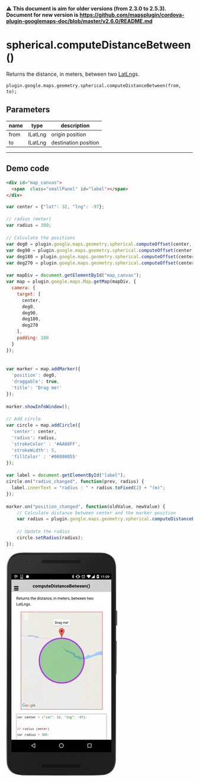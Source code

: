 :warning: **This document is aim for older versions (from 2.3.0 to 2.5.3).
Document for new version is https://github.com/mapsplugin/cordova-plugin-googlemaps-doc/blob/master/v2.6.0/README.md**

# spherical.computeDistanceBetween()

Returns the distance, in meters, between two [LatLng](../../../LatLng/README.md)s.

```
plugin.google.maps.geometry.spherical.computeDistanceBetween(from, to);
```

## Parameters

name           | type          | description
---------------|---------------|---------------------------------------
from           | ILatLng       | origin position
to             | ILatLng       | destination position
-----------------------------------------------------------------------

## Demo code

```html
<div id="map_canvas">
  <span  class="smallPanel" id="label"></span>
</div>
```

```js
var center = {"lat": 32, "lng": -97};

// radius (meter)
var radius = 300;

// Calculate the positions
var deg0 = plugin.google.maps.geometry.spherical.computeOffset(center, radius, 0);
var deg90 = plugin.google.maps.geometry.spherical.computeOffset(center, radius, 90);
var deg180 = plugin.google.maps.geometry.spherical.computeOffset(center, radius, 180);
var deg270 = plugin.google.maps.geometry.spherical.computeOffset(center, radius, 270);

var mapDiv = document.getElementById("map_canvas");
var map = plugin.google.maps.Map.getMap(mapDiv, {
  camera: {
    target: [
      center,
      deg0,
      deg90,
      deg180,
      deg270
    ],
    padding: 100
  }
});


var marker = map.addMarker({
  'position': deg0,
  'draggable': true,
  'title': 'Drag me!'
});

marker.showInfoWindow();

// Add circle
var circle = map.addCircle({
  'center': center,
  'radius': radius,
  'strokeColor' : '#AA00FF',
  'strokeWidth': 5,
  'fillColor' : '#00880055'
});

var label = document.getElementById("label");
circle.on("radius_changed", function(prev, radius) {
  label.innerText = "radius : " + radius.toFixed(2) + "(m)";
});

marker.on("position_changed", function(oldValue, newValue) {
    // Calculate distance between center and the marker position
    var radius = plugin.google.maps.geometry.spherical.computeDistanceBetween(center, newValue);

    // Update the radius
    circle.setRadius(radius);
});

```

![](image.gif)
